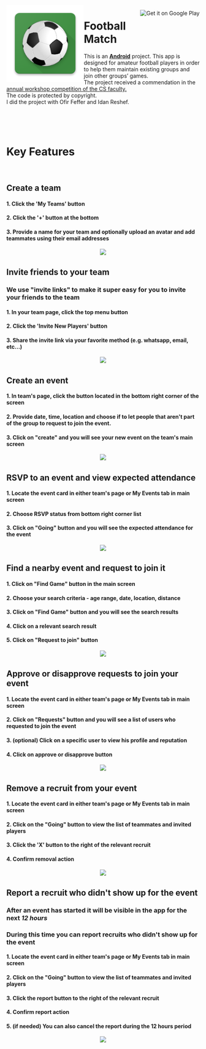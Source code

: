 <img src="https://raw.githubusercontent.com/ranamar2017/FootballMatch/main/ic_launcher.png" align="left" height='200' hspace="1" vspace="1"/>

<a href='https://play.google.com/store/apps/details?id=workshop.cloud.tau.footballmatch' target='_blank' align="right"><img align="right" height='36' src='https://play.google.com/intl/en_us/badges/images/badge_new.png' alt='Get it on Google Play' /></a>
# Football Match


This is an [**Android**](https://developer.android.com) project. This app is designed for amateur football players in order to help them maintain existing groups and join other
groups’ games.<br> The project received a commendation in the <a href='https://goodtoknow.tau.ac.il/computer-h/workshop_projects/?tab=1'/> annual workshop competition of the CS faculty. </a><br>  The code is protected by copyright.<br> I did the project with Ofir Feffer and Idan Reshef.  

<br> 
<br> 
<br>

# Key Features
<br>

## Create a team
#### 1. Click the 'My Teams' button
#### 2. Click the '+' button at the bottom
#### 3. Provide a name for your team and optionally upload an avatar and add teammates using their email addresses
<p align="center">
<img src="https://media.giphy.com/media/9DyYyB2Q2o6pJeUHyp/giphy.gif" />
</p>

## Invite friends to your team
### We use "invite links" to make it super easy for you to invite your friends to the team
#### 1. In your team page, click the top menu button
#### 2. Click the 'Invite New Players' button
#### 3. Share the invite link via your favorite method (e.g. whatsapp, email, etc...)
<p align="center">
<img src="https://media.giphy.com/media/6siIbFeQAsRbhhDHDo/giphy.gif" />
</p>

## Create an event
#### 1. In team's page, click the button located in the bottom right corner of the screen
#### 2. Provide date, time, location and choose if to let people that aren't part of the group to request to join the event.
#### 3. Click on "create" and you will see your new event on the team's main screen
<p align="center">
  <img src="https://i.imgur.com/vN3uzmm.gif" />
</p>

## RSVP to an event and view expected attendance
#### 1. Locate the event card in either team's page or My Events tab in main screen
#### 2. Choose RSVP status from bottom right corner list
#### 3. Click on "Going" button and you will see the expected attendance for the event
<p align="center">
  <img src="https://i.imgur.com/vAIc0ex.gif" />
</p>

## Find a nearby event and request to join it
#### 1. Click on "Find Game" button in the main screen
#### 2. Choose your search criteria - age range, date, location, distance
#### 3. Click on "Find Game" button and you will see the search results
#### 4. Click on a relevant search result
#### 5. Click on "Request to join" button
<p align="center">
  <img src="https://i.imgur.com/oq31kt5.gif" />
</p>

## Approve or disapprove requests to join your event
#### 1. Locate the event card in either team's page or My Events tab in main screen
#### 2. Click on "Requests" button and you will see a list of users who requested to join the event
#### 3. (optional) Click on a specific user to view his profile and reputation
#### 4. Click on approve or disapprove button
<p align="center">
  <img src="https://i.imgur.com/C5ekGck.gif" />
</p>

## Remove a recruit from your event
#### 1. Locate the event card in either team's page or My Events tab in main screen
#### 2. Click on the "Going" button to view the list of teammates and invited players
#### 3. Click the 'X' button to the right of the relevant recruit
#### 4. Confirm removal action
<p align="center">
  <img src="https://i.imgur.com/meFSyfX.gif" />
</p>

## Report a recruit who didn't show up for the event
### After an event has started it will be visible in the app for the next *12 hours*
### During this time you can report recruits who didn't show up for the event
#### 1. Locate the event card in either team's page or My Events tab in main screen
#### 2. Click on the "Going" button to view the list of teammates and invited players
#### 3. Click the report button to the right of the relevant recruit
#### 4. Confirm report action
#### 5. (if needed) You can also cancel the report during the 12 hours period
<p align="center">
  <img src="https://i.imgur.com/xMFLL8R.gif" />
</p>
